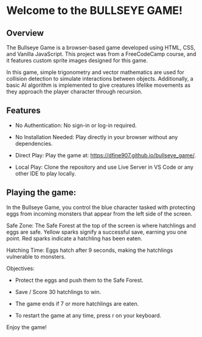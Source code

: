 # Welcome to the BULLSEYE GAME!


## Overview

The Bullseye Game is a browser-based game developed using HTML, CSS, and Vanilla JavaScript. This project was from a FreeCodeCamp course, and it features custom sprite images designed for this game.

In this game, simple trigonometry and vector mathematics are used for collision detection to simulate interactions between objects. Additionally, a basic AI algorithm is implemented to give creatures lifelike movements as they approach the player character through recursion.

## Features

* No Authentication: No sign-in or log-in required.

* No Installation Needed: Play directly in your browser without any dependencies.

* Direct Play: Play the game at: https://dfine907.github.io/bullseye_game/.

* Local Play: Clone the repository and use Live Server in VS Code or any other IDE to play locally.


## Playing the game:

In the Bullseye Game, you control the blue character tasked with protecting eggs from incoming monsters that appear from the left side of the screen.

Safe Zone: The Safe Forest at the top of the screen is where hatchlings and eggs are safe. Yellow sparks signify a successful save, earning you one point. Red sparks indicate a hatchling has been eaten.

Hatching Time: Eggs hatch after 9 seconds, making the hatchlings vulnerable to monsters.


Objectives:

* Protect the eggs and push them to the Safe Forest.

* Save / Score 30 hatchlings to win.

* The game ends if 7 or more hatchlings are eaten.

* To restart the game at any time, press r on your keyboard.


Enjoy the game!